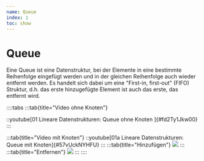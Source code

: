 ```yaml
---
name: Queue
index: 1
toc: show
---
```


# Queue
Eine Queue ist eine Datenstruktur, bei der Elemente in eine bestimmte Reihenfolge eingefügt werden und in der gleichen Reihenfolge auch wieder entfernt werden. Es handelt sich dabei um eine "First-in, first-out" (FIFO) Struktur, d.h. das erste hinzugefügte Element ist auch das erste, das entfernt wird.

::::tabs
:::tab{title="Video ohne Knoten"}

::youtube[01 Lineare Datenstrukturen:  Queue ohne Knoten ]{#fd2Ty1Jkw00}
:::

:::tab{title="Video mit Knoten"}
::youtube[01a Lineare Datenstrukturen: Queue mit Knoten]{#57vUckNYHFU}
:::
:::tab{title="Hinzufügen"}
![](/excalidraw/Bilddateien/WarteschlangeAnfuegenMitUeberschriftv2-2023-03-03-0831.excalidraw.png)
:::
:::tab{title="Entfernen"}
![](/excalidraw/Bilddateien/WarteschlangeEntfernenMitUeberschrift-2023-03-03-0831.excalidraw.png)
:::
::::






